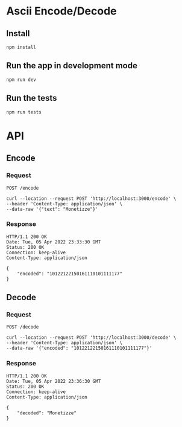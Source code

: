 # Ascii Encode/Decode

## Install

    npm install

## Run the app in development mode

    npm run dev

## Run the tests

    npm run tests

# API

## Encode

### Request

`POST /encode`

    curl --location --request POST 'http://localhost:3000/encode' \ 
    --header 'Content-Type: application/json' \ 
    --data-raw '{"text": "Monetizze"}'

### Response

    HTTP/1.1 200 OK
    Date: Tue, 05 Apr 2022 23:33:30 GMT
    Status: 200 OK
    Connection: keep-alive
    Content-Type: application/json

    {
        "encoded": "10122122150161110101111177"
    }

## Decode

### Request

`POST /decode`

    curl --location --request POST 'http://localhost:3000/decode' \
    --header 'Content-Type: application/json' \
    --data-raw '{"encoded": "10122122150161110101111177"}'

### Response

    HTTP/1.1 200 OK
    Date: Tue, 05 Apr 2022 23:36:30 GMT
    Status: 200 OK
    Connection: keep-alive
    Content-Type: application/json

    {
        "decoded": "Monetizze"
    }